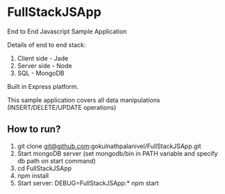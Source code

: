 # FullStackJSApp
End to End Javascript Sample Application

Details of end to end stack:
1. Client side - Jade
2. Server side - Node
3. SQL - MongoDB

Built in Express platform.

This sample application covers all data manipulations (INSERT/DELETE/UPDATE operations)

How to run?
-----------
1. git clone git@github.com:gokulnathpalanivel/FullStackJSApp.git
2. Start mongoDB server (set mongodb/bin in PATH variable and specify db path on start command)
3. cd FullStackJSApp
4. npm install
5. Start server: DEBUG=FullStackJSApp:* npm start
